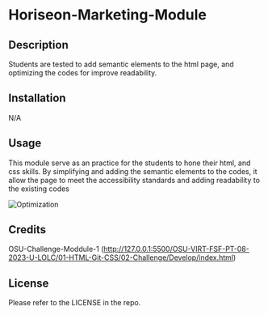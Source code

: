 # Horiseon-Marketing-Module

## Description

Students are tested to add semantic elements to the html page, and optimizing the codes for improve readability. 

## Installation

N/A

## Usage

This module serve as an practice for the students to hone their html, and css skills. By simplifying and adding the semantic elements to the codes, it allow the page to meet the accessibility standards and adding readability to the existing codes


![Optimization](assets\Images\search-engine-optimization.jpg)

## Credits

OSU-Challenge-Moddule-1
(http://127.0.0.1:5500/OSU-VIRT-FSF-PT-08-2023-U-LOLC/01-HTML-Git-CSS/02-Challenge/Develop/index.html)

## License

Please refer to the LICENSE in the repo.

